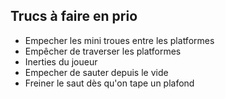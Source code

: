 ## Trucs à faire en prio

<ul>
  <li>Empecher les mini troues entre les platformes</li>
  <li>Empêcher de traverser les platformes</li>
  <li>Inerties du joueur</li>
  <li>Empecher de sauter depuis le vide</li>
  <li>Freiner le saut dès qu'on tape un plafond</li>
</ul>

